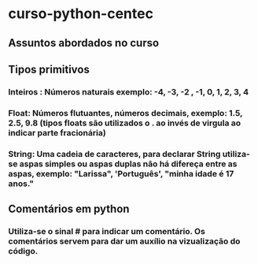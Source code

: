# curso-python-centec
## Assuntos abordados no curso

## Tipos primitivos
### Inteiros : Números naturais exemplo: -4, -3, -2 , -1, 0, 1, 2, 3, 4

### Float: Números flutuantes, números decimais, exemplo: 1.5, 2.5, 9.8 (tipos floats são utilizados o . ao invés de virgula ao indicar parte fracionária)

### String: Uma cadeia de caracteres, para declarar String utiliza-se aspas simples ou aspas duplas não há difereça entre as aspas, exemplo: "Larissa", 'Português', "minha idade é 17 anos."

## Comentários em python
### Utiliza-se o sinal # para indicar um comentário. Os comentários servem para dar um auxílio na vizualização do código.
